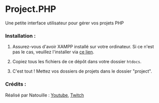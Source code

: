 # Project.PHP
Une petite interface utilisateur pour gérer vos projets PHP

### Installation :
1. Assurez-vous d'avoir XAMPP installé sur votre ordinateur. Si ce n'est pas le cas, veuillez l'installer via [ce lien](https://www.apachefriends.org/fr/index.html).

2. Copiez tous les fichiers de ce dépôt dans votre dossier `htdocs`.

3. C'est tout ! Mettez vos dossiers de projets dans le dossier "project".

### Crédits :
Réalisé par Natouille : [Youtube](https://www.google.com/url?sa=t&source=web&rct=j&opi=89978449&url=https://www.youtube.com/channel/UCFuMLgw1UpC7BbtYqJzG7Wg&ved=2ahUKEwiC-4yahv-IAxWtUKQEHVCTIZ0QFnoECBUQAQ&usg=AOvVaw0NQtpw9WV7OLLoTwWb-mGq), [Twitch](https://www.twitch.tv/natouillelevrai)
